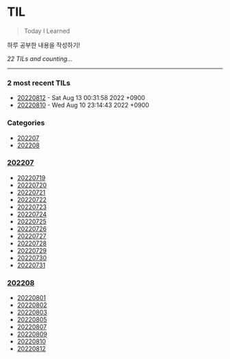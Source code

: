 # TIL
> Today I Learned

하루 공부한 내용을 작성하기!


_22 TILs and counting..._

---

### 2 most recent TILs

- [20220812](202208/20220812.md) - Sat Aug 13 00:31:58 2022 +0900
- [20220810](202208/20220810.md) - Wed Aug 10 23:14:43 2022 +0900

### Categories

- [202207](#202207)
- [202208](#202208)

### [202207](#202207)
- [20220719](202207/20220719.md)
- [20220720](202207/20220720.md)
- [20220721](202207/20220721.md)
- [20220722](202207/20220722.md)
- [20220723](202207/20220723.md)
- [20220724](202207/20220724.md)
- [20220725](202207/20220725.md)
- [20220726](202207/20220726.md)
- [20220727](202207/20220727.md)
- [20220728](202207/20220728.md)
- [20220729](202207/20220729.md)
- [20220730](202207/20220730.md)
- [20220731](202207/20220731.md)

### [202208](#202208)
- [20220801](202208/20220801.md)
- [20220802](202208/20220802.md)
- [20220803](202208/20220803.md)
- [20220805](202208/20220805.md)
- [20220807](202208/20220807.md)
- [20220809](202208/20220809.md)
- [20220810](202208/20220810.md)
- [20220812](202208/20220812.md)

[1]: https://simonwillison.net/2020/Apr/20/self-rewriting-readme/
[2]: https://github.com/jbranchaud/til
[3]: https://github.com/cflynn07/github-action-til-autoformat-readme

